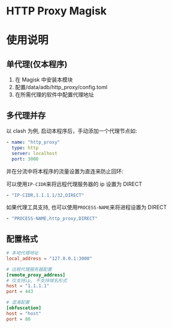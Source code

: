 # HTTP Proxy Magisk

# 使用说明

## 单代理(仅本程序)

1. 在 Magisk 中安装本模块
2. 配置/data/adb/http_proxy/config.toml
3. 在所需代理的软件中配置代理地址

## 多代理并存

以 clash 为例, 启动本程序后，手动添加一个代理节点如:

```yaml
- name: "http_proxy"
  type: http
  server: localhost
  port: 3000
```

并在分流中将本程序的流量设置为直连来防止回环:

可以使用`IP-CIDR`来将远程代理服务器的 ip 设置为 DIRECT

```yaml
- "IP-CIDR,1.1.1.1/32,DIRECT"
```

如果代理工具支持, 也可以使用`PROCESS-NAME`来将进程设置为 DIRECT

```yaml
- "PROCESS-NAME,http_proxy,DIRECT"
```

## 配置格式

```toml
# 本地代理地址
local_address = "127.0.0.1:3000"

# 远程代理服务器配置
[remote_proxy_address]
# 仅支持ip, 不支持域名形式
host = "1.1.1.1"
port = 443

# 混淆配置
[obfuscation]
host = "host"
port = 80
```
